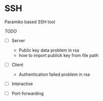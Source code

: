 # SSH
Paramiko based SSH tool

*TODO*
- [ ] Server
  - Public key data problem in rsa
  - how to import publick key from file path
- [ ] Client
  - Authentication failed problem in rsa
- [ ] Interactive
- [ ] Port-forwarding


